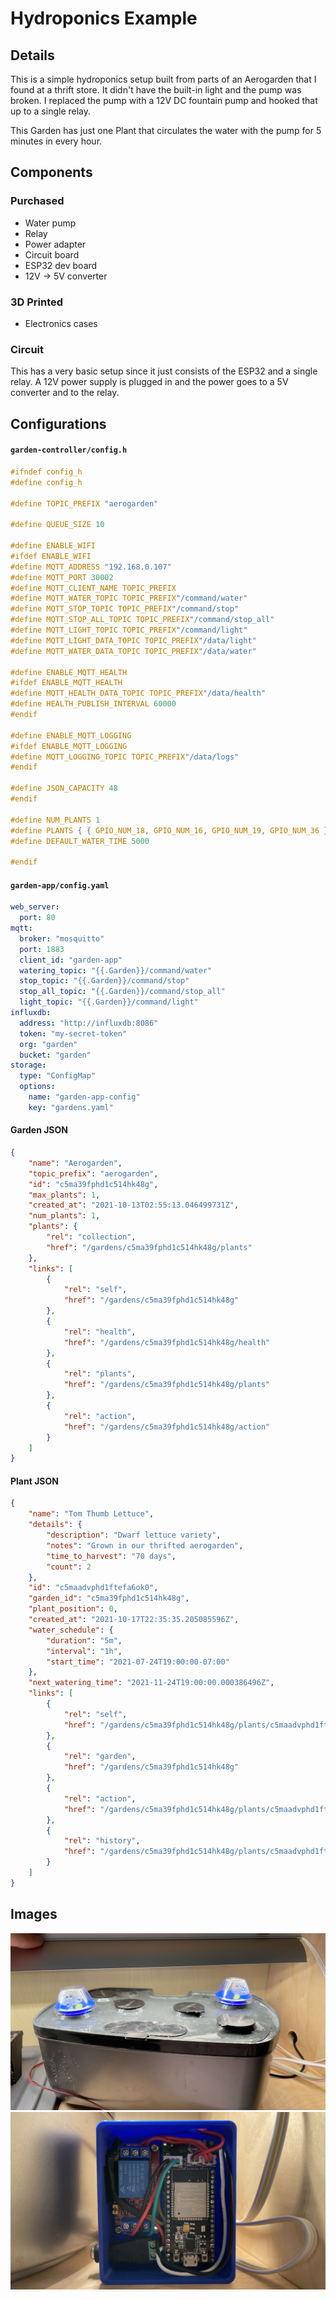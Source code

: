 # Hydroponics Example

## Details
This is a simple hydroponics setup built from parts of an Aerogarden that I found at a thrift store. It didn't have the built-in light and the pump was broken. I replaced the pump with a 12V DC fountain pump and hooked that up to a single relay.

This Garden has just one Plant that circulates the water with the pump for 5 minutes in every hour.

## Components

### Purchased
- Water pump
- Relay
- Power adapter
- Circuit board
- ESP32 dev board
- 12V -> 5V converter

### 3D Printed
- Electronics cases

### Circuit
This has a very basic setup since it just consists of the ESP32 and a single relay. A 12V power supply is plugged in and the power goes to a 5V converter and to the relay.

## Configurations
<!-- tabs:start -->
#### **`garden-controller/config.h`**
```c
#ifndef config_h
#define config_h

#define TOPIC_PREFIX "aerogarden"

#define QUEUE_SIZE 10

#define ENABLE_WIFI
#ifdef ENABLE_WIFI
#define MQTT_ADDRESS "192.168.0.107"
#define MQTT_PORT 30002
#define MQTT_CLIENT_NAME TOPIC_PREFIX
#define MQTT_WATER_TOPIC TOPIC_PREFIX"/command/water"
#define MQTT_STOP_TOPIC TOPIC_PREFIX"/command/stop"
#define MQTT_STOP_ALL_TOPIC TOPIC_PREFIX"/command/stop_all"
#define MQTT_LIGHT_TOPIC TOPIC_PREFIX"/command/light"
#define MQTT_LIGHT_DATA_TOPIC TOPIC_PREFIX"/data/light"
#define MQTT_WATER_DATA_TOPIC TOPIC_PREFIX"/data/water"

#define ENABLE_MQTT_HEALTH
#ifdef ENABLE_MQTT_HEALTH
#define MQTT_HEALTH_DATA_TOPIC TOPIC_PREFIX"/data/health"
#define HEALTH_PUBLISH_INTERVAL 60000
#endif

#define ENABLE_MQTT_LOGGING
#ifdef ENABLE_MQTT_LOGGING
#define MQTT_LOGGING_TOPIC TOPIC_PREFIX"/data/logs"
#endif

#define JSON_CAPACITY 48
#endif

#define NUM_PLANTS 1
#define PLANTS { { GPIO_NUM_18, GPIO_NUM_16, GPIO_NUM_19, GPIO_NUM_36 } }
#define DEFAULT_WATER_TIME 5000

#endif
```

#### **`garden-app/config.yaml`**
```yaml
web_server:
  port: 80
mqtt:
  broker: "mosquitto"
  port: 1883
  client_id: "garden-app"
  watering_topic: "{{.Garden}}/command/water"
  stop_topic: "{{.Garden}}/command/stop"
  stop_all_topic: "{{.Garden}}/command/stop_all"
  light_topic: "{{.Garden}}/command/light"
influxdb:
  address: "http://influxdb:8086"
  token: "my-secret-token"
  org: "garden"
  bucket: "garden"
storage:
  type: "ConfigMap"
  options:
    name: "garden-app-config"
    key: "gardens.yaml"
```

#### **Garden JSON**
```json
{
    "name": "Aerogarden",
    "topic_prefix": "aerogarden",
    "id": "c5ma39fphd1c514hk48g",
    "max_plants": 1,
    "created_at": "2021-10-13T02:55:13.046499731Z",
    "num_plants": 1,
    "plants": {
        "rel": "collection",
        "href": "/gardens/c5ma39fphd1c514hk48g/plants"
    },
    "links": [
        {
            "rel": "self",
            "href": "/gardens/c5ma39fphd1c514hk48g"
        },
        {
            "rel": "health",
            "href": "/gardens/c5ma39fphd1c514hk48g/health"
        },
        {
            "rel": "plants",
            "href": "/gardens/c5ma39fphd1c514hk48g/plants"
        },
        {
            "rel": "action",
            "href": "/gardens/c5ma39fphd1c514hk48g/action"
        }
    ]
}
```

#### **Plant JSON**
```json
{
    "name": "Tom Thumb Lettuce",
    "details": {
        "description": "Dwarf lettuce variety",
        "notes": "Grown in our thrifted aerogarden",
        "time_to_harvest": "70 days",
        "count": 2
    },
    "id": "c5maadvphd1ftefa6ok0",
    "garden_id": "c5ma39fphd1c514hk48g",
    "plant_position": 0,
    "created_at": "2021-10-17T22:35:35.205085596Z",
    "water_schedule": {
        "duration": "5m",
        "interval": "1h",
        "start_time": "2021-07-24T19:00:00-07:00"
    },
    "next_watering_time": "2021-11-24T19:00:00.000386496Z",
    "links": [
        {
            "rel": "self",
            "href": "/gardens/c5ma39fphd1c514hk48g/plants/c5maadvphd1ftefa6ok0"
        },
        {
            "rel": "garden",
            "href": "/gardens/c5ma39fphd1c514hk48g"
        },
        {
            "rel": "action",
            "href": "/gardens/c5ma39fphd1c514hk48g/plants/c5maadvphd1ftefa6ok0/action"
        },
        {
            "rel": "history",
            "href": "/gardens/c5ma39fphd1c514hk48g/plants/c5maadvphd1ftefa6ok0/history"
        }
    ]
}
```
<!-- tabs:end -->

## Images
![Aerogarden](_images/hydroponics_example/aerogarden.jpeg)
![Electronics](_images/hydroponics_example/electronics.jpeg)
